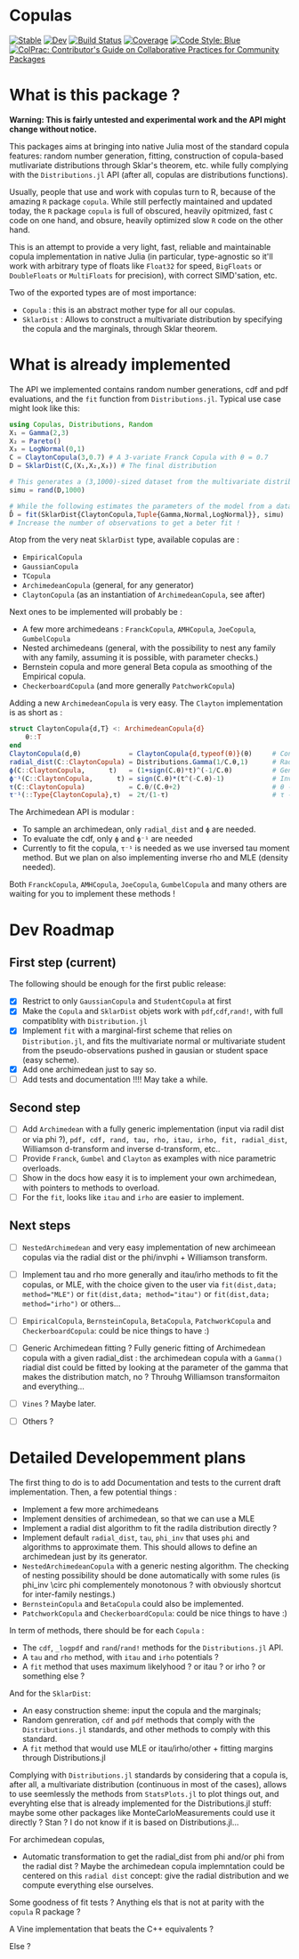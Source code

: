 # Copulas

[![Stable](https://img.shields.io/badge/docs-stable-blue.svg)](https://lrnv.github.io/Copulas.jl/stable)
[![Dev](https://img.shields.io/badge/docs-dev-blue.svg)](https://lrnv.github.io/Copulas.jl/dev)
[![Build Status](https://github.com/lrnv/Copulas.jl/actions/workflows/CI.yml/badge.svg?branch=main)](https://github.com/lrnv/Copulas.jl/actions/workflows/CI.yml?query=branch%3Amain)
[![Coverage](https://codecov.io/gh/lrnv/Copulas.jl/branch/main/graph/badge.svg)](https://codecov.io/gh/lrnv/Copulas.jl)
[![Code Style: Blue](https://img.shields.io/badge/code%20style-blue-4495d1.svg)](https://github.com/invenia/BlueStyle)
[![ColPrac: Contributor's Guide on Collaborative Practices for Community Packages](https://img.shields.io/badge/ColPrac-Contributor's%20Guide-blueviolet)](https://github.com/SciML/ColPrac)

# What is this package ? 

**Warning: This is fairly untested and experimental work and the API might change without notice.**

This packages aims at bringing into native Julia most of the standard copula features: random number generation, fitting, construction of copula-based mutlivariate distributions through Sklar's theorem, etc. while fully complying with the `Distributions.jl` API (after all, copulas are distributions functions). 

Usually, people that use and work with copulas turn to R, because of the amazing `R` package `copula`.
While still perfectly maintained and updated today, the `R` package `copula` is full of obscured, heavily opitmized, fast `C` code on one hand, and obsure, heavily optimized slow `R` code on the other hand. 

This is an attempt to provide a very light, fast, reliable and maintainable copula implementation in native Julia (in particular, type-agnostic so it'll work with arbitrary type of floats like `Float32` for speed, `BigFloats` or `DoubleFloats` or `MultiFloats` for precision), with correct SIMD'sation, etc. 

Two of the exported types are of most importance: 

- `Copula` : this is an abstract mother type for all our copulas. 
- `SklarDist` : Allows to construct a multivariate distribution by specifying the copula and the marginals, through Sklar theorem. 

# What is already implemented

The API we implemented contains random number generations, cdf and pdf evaluations, and the `fit` function from `Distributions.jl`. Typical use case might look like this: 

```julia
using Copulas, Distributions, Random
X₁ = Gamma(2,3)
X₂ = Pareto()
X₃ = LogNormal(0,1)
C = ClaytonCopula(3,0.7) # A 3-variate Franck Copula with θ = 0.7
D = SklarDist(C,(X₁,X₂,X₃)) # The final distribution

# This generates a (3,1000)-sized dataset from the multivariate distribution D
simu = rand(D,1000)

# While the following estimates the parameters of the model from a dataset : 
D̂ = fit(SklarDist{ClaytonCopula,Tuple{Gamma,Normal,LogNormal}}, simu)
# Increase the number of observations to get a beter fit !  
```

Atop from the very neat `SklarDist` type, available copulas are :
- `EmpiricalCopula`
- `GaussianCopula`
- `TCopula`
- `ArchimedeanCopula` (general, for any generator)
- `ClaytonCopula` (as an instantiation of `ArchimedeanCopula`, see after)

Next ones to be implemented will probably be : 
- A few more archimedeans : `FranckCopula`, `AMHCopula`, `JoeCopula`, `GumbelCopula`
- Nested archimedeans (general, with the possibility to nest any family with any family, assuming it is possible, with parameter checks.)
- Bernstein copula and more general Beta copula as smoothing of the Empirical copula. 
- `CheckerboardCopula` (and more generally `PatchworkCopula`)

Adding a new `ArchimedeanCopula` is very easy. The `Clayton` implementation is as short as : 

```julia
struct ClaytonCopula{d,T} <: ArchimedeanCopula{d}
    θ::T
end
ClaytonCopula(d,θ)            = ClaytonCopula{d,typeof(θ)}(θ)     # Constructor
radial_dist(C::ClaytonCopula) = Distributions.Gamma(1/C.θ,1)      # Radial distribution
ϕ(C::ClaytonCopula,      t)   = (1+sign(C.θ)*t)^(-1/C.θ)          # Generator
ϕ⁻¹(C::ClaytonCopula,      t) = sign(C.θ)*(t^(-C.θ)-1)            # Inverse Generator
τ(C::ClaytonCopula)           = C.θ/(C.θ+2)                       # θ -> τ
τ⁻¹(::Type{ClaytonCopula},τ)  = 2τ/(1-τ)                          # τ -> θ
```
The Archimedean API is modular : 

- To sample an archimedean, only `radial_dist` and `ϕ` are needed.
- To evaluate the cdf, only `ϕ` and `ϕ⁻¹` are needed
- Currently to fit the copula, `τ⁻¹` is needed as we use inversed tau moment method. But we plan on also implementing inverse rho and MLE (density needed). 

Both `FranckCopula`, `AMHCopula`, `JoeCopula`, `GumbelCopula` and many others are waiting for you to implement these methods !

# Dev Roadmap

## First step (current)

The following should be enough for the first public release: 

- [x] Restrict to only `GaussianCopula` and `StudentCopula` at first
- [x] Make the `Copula` and `SklarDist` objets work with `pdf`,`cdf`,`rand!`, with full compatiblity with `Distribution.jl`
- [x] Implement `fit` with a marginal-first scheme that relies on `Distribution.jl`, and fits the multivariate normal or multivariate student from the pseudo-observations pushed in gausian or student space (easy scheme). 
- [x] Add one archimedean just to say so.
- [ ] Add tests and documentation !!!! May take a while. 

## Second step

- [ ] Add `Archimedean` with a fully generic implementation (input via radil dist or via phi ?), `pdf, cdf, rand, tau, rho, itau, irho, fit, radial_dist`, Williamson d-transform and inverse d-transform, etc.. 
- [ ] Provide `Franck`, `Gumbel` and `Clayton` as examples with nice parametric overloads.
- [ ] Show in the docs how easy it is to implement your own archimedean, with pointers to methods to overload.  
- [ ] For the `fit`, looks like `itau` and `irho` are easier to implement.

## Next steps

- [ ] `NestedArchimedean` and very easy implementation of new archimeean copulas via the radial dist or the phi/invphi + Williamson transform. 
- [ ] Implement tau and rho more generally and itau/irho methods to fit the copulas, or MLE, with the choice given to the user via `fit(dist,data; method="MLE")` or `fit(dist,data; method="itau")` or `fit(dist,data; method="irho")` or others... 
- [ ] `EmpiricalCopula`, `BernsteinCopula`, `BetaCopula`, `PatchworkCopula` and `CheckerboardCopula`: could be nice things to have :)
- [ ] Generic Archimedean fitting ?  Fully generic fitting of Archimedean copula with a given radial_dist : the archimedean copula with a `Gamma()` riadial dist could be fitted by looking at the parameter of the gamma that makes the distribution match, no ? Throuhg Williamson transformaiton and everything... 
- [ ] `Vines` ? Maybe later. 
- [ ] Others ? 


# Detailed Developemment plans

The first thing to do is to add Documentation and tests to the current draft implementation. 
Then, a few potential things : 

- Implement a few more archimedeans
- Implement densities of archimedean, so that we can use a MLE
- Implement a radial dist algorithm to fit the radila distribution directly ? 
- Implement default `radial_dist`, `tau`, `phi_inv` that uses `phi` and algorithms to approximate them. This should allows to define an archimedean just by its generator. 
- `NestedArchimedeanCopula` with a generic nesting algorithm. The checking of nesting possibility should be done automatically with some rules (is phi_inv \circ phi complementely monotonous ? with obviously shortcut for inter-family nestings.) 
- `BernsteinCopula` and `BetaCopula` could also be implemented. 
- `PatchworkCopula` and `CheckerboardCopula`: could be nice things to have :)


In term of methods, there should be for each `Copula` : 

- The `cdf`, `_logpdf` and `rand`/`rand!` methods for the `Distributions.jl` API.
- A `tau` and `rho` method, with `itau` and `irho` potentials ? 
- A `fit` method that uses maximum likelyhood ? or itau ? or irho ? or something else ? 

And for the `SklarDist`: 
- An easy construction sheme: input the copula and the marginals; 
- Random genreration, `cdf` and `pdf` methods that comply with the `Distributions.jl` standards, and other methods to comply with this standard. 
- A `fit` method that would use MLE or itau/irho/other + fitting margins through Distributions.jl

Complying with `Distributions.jl` standards by considering that a copula is, after all, a multivariate distribution (continuous in most of the cases), allows to use seemlessly the methods from `StatsPlots.jl` to plot things out, and everyhting else that is already implemented for the Distributions.jl stuff: maybe some other packages like MonteCarloMeasurements could use it directly ? Stan ? I do not know if it is based on Distributions.jl...


For archimedean copulas, 

- Automatic transformation to get the radial_dist from phi and/or phi from the radial dist ? Maybe the archimedean copula implemntation could be centered on this `radial dist` concept: give the radial distribution and we compute everything else ourselves. 

Some goodness of fit tests ? Anything els that is not at parity with the `copula` R package ?

A Vine implementation that beats the C++ equivalents ? 

Else ? 
